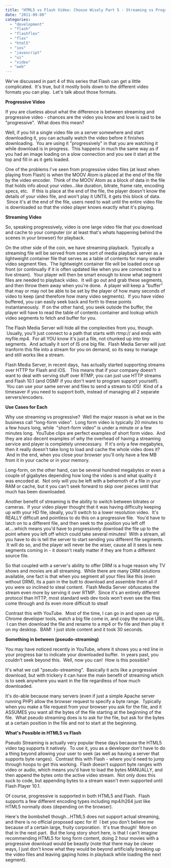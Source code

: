 ```yaml
---
title: "HTML5 vs Flash Video: Choose Wisely Part 5 - Streaming vs Progressive"
date: "2011-09-08"
categories: 
  - "development"
  - "flash"
  - "flashflex"
  - "flex"
  - "html5"
  - "ios"
  - "javascript"
  - "ui"
  - "video"
  - "web"
---
```


We've discussed in part 4 of this series that Flash can get a little complicated.  It's true, but it mostly boils down to the different video formats you can play.  Let's talk about those formats.

**Progressive Video**

If you are clueless about what the difference is between streaming and progressive video - chances are the video you know and love is said to be "progressive".  What does this mean?

Well, if you hit a single video file on a server somewhere and start downloading it, you can actually watch the video before it finishes downloading.  You are using it "progressively" in that you are watching it while download is in progress.  This happens in much the same way as if you had an image loading on a slow connection and you see it start at the top and fill in as it gets loaded.

One of the problems I've seen from progressive video files (at least when playing from Flash) is when the MOOV Atom is placed at the end of the file by the video encoder.  Think of the MOOV Atom as a block of data in the file that holds info about your video...like duration, bitrate, frame rate, encoding specs, etc.   If this is place at the end of the file, the player doesn't know the details of your video file, and won't play it UNTIL it gets this block of data.  Since it's at the end of the file, users need to wait until the entire video file is downloaded so that the video player knows exactly what it's playing.

**Streaming Video**

So, speaking progressively, video is one large video file that you download and cache to your computer (or at least that's whats happening behind the scenes in your browser) for playback.

On the other side of the coin, we have streaming playback.  Typically a streaming file will be served from some sort of media playback server as a lightweight container file that serves as a table of contents for many smaller video segment files.  The lightweight container file will be loaded once up front (or continually if it is often updated like when you are connected to a live stream).  Your player will then be smart enough to know what segment files are needed to playback video.  It will go out and grab these segments, and then throw them away when you're done.  A player will keep a "buffer" that may or may not be able to be set by the player of how many seconds of video to keep (and therefore how many video segments).  If you have video buffered, you can easily seek back and forth to these points instantaneously.  If on the other hand, you seek outside the buffer, the player will have to read the table of contents container and lookup which video segments to fetch and buffer for you.

The Flash Media Server will hide all the complexities from you, though.  Usually, you'll just connect to a path that starts with rtmp:// and ends with myfile.mp4.  For all YOU know it's just a file, not chunked up into tiny segments.  And actually it sort of IS one big file.  Flash Media Server will just tranform this file into a stream for you on demand, so its easy to manage and still works like a stream.

Flash Media Server, in recent days,  has actually started supporting streams over HTTP for Flash and iOS.   This means that if your company doesn't want to deal with serving stuff over RTMP, you can just use HTTP streams and Flash 10.1 (and OSMF if you don't want to program support yourself).  You can use your same server and files to send a stream to iOS!  Kind of a timesaver if you need to support both, instead of managing all 2 separate servers/encoders.

**Use Cases for Each**

Why use streaming vs progressive?  Well the major reason is what we in the business call "long-form video".  Long form video is typically 20 minutes to a few hours long, while  "short-form video" is under a minute or a few minutes long.  YouTube clips are perfect examples of short form video.  And they are also decent examples of why the overhead of having a streaming service and player is completely unnecessary.  If it's only a few megabytes, then it really doesn't take long to load and cache the whole video does it?  And in the end, when you close your browser you'll only have a few MB from it in your cache or in your memory.

Long-form, on the other hand, can be several hundred megabytes or even a couple of gigabytes depending how long the video is and what quality it was encoded at.  Not only will you be left with a behemoth of a file in your RAM or cache, but it you can't seek forward to skip over pieces until that much has been downloaded.

Another benefit of streaming is the ability to switch between bitrates or cameras.  If your video player thought that it was having difficulty keeping up with your HD file, ideally, you'll switch to a lower resolution video.  It's REALLY difficult and pointless to do this on a progressive file.  You'd have to latch on to a different file, and then seek to the position you left off at....which means you'd have to progressively download the file up to the point where you left off which could take several minutes!  With a stream, all you have to do is tell the server to start sending you different file segments.  It will do so, and the player will never be the wiser, cause all it sees is new segments coming in - it doesn't really matter if they are from a different source file.

So that coupled with a server's ability to offer DRM is a huge reason why TV shows and movies are all streaming.  While there are many DRM solutions available, one fact is that when you segment all your files like this (even without DRM), its a pain in the butt to download and assemble them all if you were so inclined to steal content.  Flash Media Server obfuscates the stream even more by serving it over RTMP.  Since it's an entirely different protocol than HTTP, most standard web dev tools won't even see the files come through and its even more difficult to steal!

Contrast this with YouTube.  Most of the time, I can go in and open up my Chrome developer tools, watch a big file come in, and copy the source URL.  I can then download the file and rename to a mp4 or flv file and then play it on my desktop.  BAM!  I just stole content and it took 30 seconds.

**Something in between (pseudo-streaming)**

You may have noticed recently in YouTube, where it shows you a red line in your progress bar to indicate your downloaded buffer.  In years past, you couldn't seek beyond this.  Well, now you can!  How is this possible?

It's what we call "pseudo-streaming".  Basically it acts like a progressive download, but with trickery it can have the main benefit of streaming which is to seek anywhere you want in the file regardless of how much downloaded.

It's do-able because many servers (even if just a simple Apache server running PHP) allow the browser request to specify a byte range.  Typically when you make a file request from your browser you ask for the file, and it ASSUMES you want all the bytes of the file starting at the beginning of the file.  What pseudo streaming does is to ask for the file, but ask for the bytes at a certain position in the file and not to start at the beginning.

**What's Possible in HTML5 vs Flash**

Pseudo Streaming is actually very popular these days because the HTML5 video tag supports it natively.  To use it, you as a developer don't have to do a thing beyond allowing your user to seek (as well as having a server that supports byte ranges).  Contrast this with Flash - where you'd need to jump through hoops to get this working.  Flash doesn't support byte ranges with video or audio, which means you'd have to load the bytes MANUALLY, and then append the bytes onto the active video stream.  Not only does this suck to code, but appending bytes to a stream wasn't even supported until Flash Player 10.1.

Of course, progressive is supported in both HTML5 and Flash.  Flash supports a few different encoding types including mp4/h264 just like HTML5 normally does (depending on the browser).

Here's the bombshell though...HTML5 does not support actual streaming, and there is no official proposed spec for it!  I bet you don't believe me because of a certain large, fruity corporation.  It's true though!  More on that in the next part.  But the long story short here, is that I can't imagine recommending HTML5 for long form content, doing 2 hour movies with a progressive download would be beastly (note that there may be clever ways, I just don't know what they would be beyond artificially breaking up the video files and leaving gaping holes in playback while loading the next segment).
